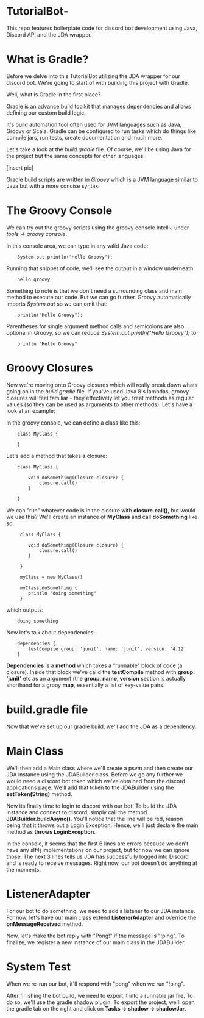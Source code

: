 # TutorialBot-
This repo features boilerplate code for discord bot development using Java, Discord API and the JDA wrapper.

# What is Gradle?

Before we delve into this TutorialBot utilizing the JDA wrapper for our discord bot. We're going to start of with building this project with Gradle.

Well, what is Gradle in the first place?

Gradle is an advance build toolkit that manages dependencies and allows defining our custom build logic.

It's build automation tool often used for JVM languages such as Java, Groovy or Scala. Gradle can be
configured to run tasks which do things like compile jars, run tests, create documentation and much more.

Let's take a look at the *build.gradle* file. Of course, we'll be using Java for the project but the same
concepts for other languages.

[insert pic]

Gradle build scripts are written in *Groovy* which is a JVM language similar to Java but with a more concise syntax.

# The Groovy Console

We can try out the groovy scripts using the groovy console IntelliJ under *tools -> groovy console*.

In this console area, we can type in any valid Java code:

        System.out.println("Hello Groovy");

Running that snippet of code, we'll see the output in a window underneath:

        hello groovy

Something to note is that we don't need a surrounding class and main method to execute our code.
But we can go further. Groovy automatically imports *System.out* so we can omit that:

        println("Hello Groovy");

Parentheses for single argument method calls and semicolons are also optional in Groovy,
so we can reduce *System.out.println("Hello Groovy");* to:

        println "Hello Groovy"

# Groovy Closures

Now we're moving onto Groovy closures which will really break down whats going on in the *build.gradle* file.
If you've used Java 8's lambdas, groovy closures will feel familiar - they effectively let you treat methods as regular values
(so they can be used as arguments to other methods). Let's have a look at an example:

In the groovy console, we can define a class like this:

        class MyClass {

        }

Let's add a method that takes a closure:

        class MyClass {

            void doSomething(Closure closure) {
                closure.call()
            }

        }

We can "run" whatever code is in the closure with **closure.call()**, but would we use this? We'll create an instance of **MyClass**
and call **doSomething** like so:

         class MyClass {

            void doSomething(Closure closure) {
                closure.call()
            }

         }

         myClass = new MyClass()

         myClass.doSomething {
            println "doing something"
         }


which outputs:

        doing something


Now let's talk about dependencies:

        dependencies {
            testCompile group: 'junit', name: 'junit', version: '4.12'
        }

**Dependencies** is a **method** which takes a "runnable" block of code (a closure). Inside that block we've calld the **testCompile**
method with **group: 'junit'** etc as an argument (the **group, name, version** section is actually shorthand for a grooy **map**,
essentially a list of key-value pairs.


# build.gradle file

Now that we've set up our gradle build, we'll add the JDA as a dependency.

# Main Class

We'll then add a Main class where we'll create a psvm and then create our JDA instance using the JDABuilder class. Before we go any further we would need a discord bot token which we've
obtained from the discord applications page. We'll add that token to the JDABuilder using the **setToken(String)** method.

Now its finally time to login to discord with our bot! To build the JDA instance and connect to discord, simply call the method **JDABuilder.buildAsync()**.
You'll notice that the line will be red, reason being that it throws out a Login Exception. Hence, we'll just declare the main method as **throws LoginException**.

In the console, it seems that the first 6 lines are errors because we don't have any slf4j implementations on our project, but for now we can ignore those.
The next 3 lines tells us JDA has successfully logged into Discord and is ready to receive messages. Right now, our bot doesn't do anything at the moments.

# ListenerAdapter

For our bot to do something, we need to add a listener to our JDA instance. For now, let's have our main class extend **ListenerAdapter** and override the **onMessageReceived** method.

Now, let's make the bot reply with "Pong!" if the message is "!ping". To finalize, we register a new instance of our main class in the JDABuilder.

# System Test

When we re-run our bot, it'll respond with "pong" when we run "!ping".

After finishing the bot build, we need to export it into a runnable jar file. To do so, we'll use the gradle shadow plugin.
To export the project, we'll open the gradle tab on the right and click on **Tasks -> shadow -> shadowJar**. 
